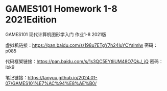 # GAMES101 Homework 1-8 2021Edition

GAMES101 现代计算机图形学入门 作业1-8 2021版

虚拟机链接：https://pan.baidu.com/s/198u7ETgY7h24IuYCYslmlw 密码：p085

代码框架链接：https://pan.baidu.com/s/1s3QC5EYtliUM48O7QkJ_jQ 密码：ibk9

笔记链接：https://tanyuu.github.io/2024.01-07/GAMES101%E7%AC%94%E8%AE%B0/
